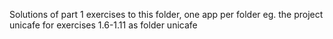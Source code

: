 Solutions of part 1 exercises to this folder, one app per folder
eg. the project unicafe for exercises 1.6-1.11 as folder unicafe
